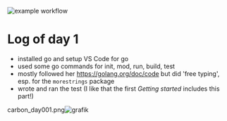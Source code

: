 ![example workflow](https://github.com/sebkraemer/100-days-of-code/actions/workflows/day001.yml/badge.svg)

# Log of day 1

- installed go and setup VS Code for go
- used some go commands for init, mod, run, build, test
- mostly followed her https://golang.org/doc/code but did 'free typing', esp. for the `morestrings` package
- wrote and ran the test (I like that the first *Getting started* includes this part!)

carbon_day001.png![grafik](https://user-images.githubusercontent.com/1933852/141524572-4c437056-f6b7-4890-b79c-50ddbb8c5cad.png)
